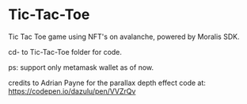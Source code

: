 # Tic-Tac-Toe
Tic Tac Toe game using NFT's on avalanche, powered by Moralis SDK.

cd- to Tic-Tac-Toe folder for code.

ps: support only metamask wallet as of now.

credits to Adrian Payne for the parallax depth effect code at: https://codepen.io/dazulu/pen/VVZrQv
